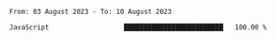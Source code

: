<!--START_SECTION:waka-->

```txt
From: 03 August 2023 - To: 10 August 2023

JavaScript                   █████████████████████████   100.00 %
```

<!--END_SECTION:waka-->
